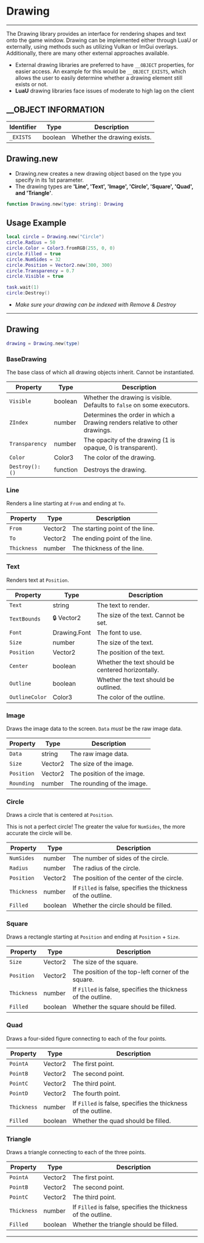 # Drawing
________________________________________________

The Drawing library provides an interface for rendering shapes and text onto the game window. Drawing can be implemented either through LuaU or externally, using methods such as utilizing Vulkan or ImGui overlays. Additionally, there are many other external approaches available.
- External drawing libraries are preferred to have `__OBJECT` properties, for easier access. An example for this would be `__OBJECT_EXISTS`, which allows the user to easily determine whether a drawing element still exists or not.
- **LuaU** drawing libraries face issues of moderate to high lag on the client

## __OBJECT INFORMATION

| Identifier | Type | Description |
| -------- | ---- | ----------- |
| `_EXISTS` | boolean | Whether the drawing exists. |



## Drawing.new

- Drawing.new creates a new drawing object based on the type you specify in its 1st parameter.
- The drawing types are **'Line', 'Text', 'Image', 'Circle', 'Square', 'Quad', and 'Triangle'**.

```lua
function Drawing.new(type: string): Drawing
```

## Usage Example

```lua
local circle = Drawing.new("Circle")
circle.Radius = 50
circle.Color = Color3.fromRGB(255, 0, 0)
circle.Filled = true
circle.NumSides = 32
circle.Position = Vector2.new(300, 300)
circle.Transparency = 0.7
circle.Visible = true

task.wait(1)
circle:Destroy()
```

- *Make sure your drawing can be indexed with Remove & Destroy*

---

## Drawing

```lua
drawing = Drawing.new(type)
```

### BaseDrawing

The base class of which all drawing objects inherit. Cannot be instantiated.

| Property | Type | Description |
| -------- | ---- | ----------- |
| `Visible` | boolean | Whether the drawing is visible. Defaults to `false` on some executors. |
| `ZIndex` | number | Determines the order in which a Drawing renders relative to other drawings. |
| `Transparency` | number | The opacity of the drawing (1 is opaque, 0 is transparent). |
| `Color` | Color3 | The color of the drawing. |
| `Destroy(): ()` | function | Destroys the drawing. |

### Line

Renders a line starting at `From` and ending at `To`.

| Property | Type | Description |
| -------- | ---- | ----------- |
| `From` | Vector2 | The starting point of the line. |
| `To` | Vector2 | The ending point of the line. |
| `Thickness` | number | The thickness of the line. |

### Text

Renders text at `Position`.

| Property | Type | Description |
| -------- | ---- | ----------- |
| `Text` | string | The text to render. |
| `TextBounds` | 🔒 Vector2 | The size of the text. Cannot be set. |
| `Font` | Drawing.Font | The font to use. |
| `Size` | number | The size of the text. |
| `Position` | Vector2 | The position of the text. |
| `Center` | boolean | Whether the text should be centered horizontally. |
| `Outline` | boolean | Whether the text should be outlined. |
| `OutlineColor` | Color3 | The color of the outline. |

### Image

Draws the image data to the screen. `Data` *must* be the raw image data.

| Property | Type | Description |
| -------- | ---- | ----------- |
| `Data` | string | The raw image data. |
| `Size` | Vector2 | The size of the image. |
| `Position` | Vector2 | The position of the image. |
| `Rounding` | number | The rounding of the image. |

### Circle

Draws a circle that is centered at `Position`.

This is not a perfect circle! The greater the value for `NumSides`, the more accurate the circle will be.

| Property | Type | Description |
| -------- | ---- | ----------- |
| `NumSides` | number | The number of sides of the circle. |
| `Radius` | number | The radius of the circle. |
| `Position` | Vector2 | The position of the center of the circle. |
| `Thickness` | number | If `Filled` is false, specifies the thickness of the outline. |
| `Filled` | boolean | Whether the circle should be filled. |

### Square

Draws a rectangle starting at `Position` and ending at `Position` + `Size`.

| Property | Type | Description |
| -------- | ---- | ----------- |
| `Size` | Vector2 | The size of the square. |
| `Position` | Vector2 | The position of the top-left corner of the square. |
| `Thickness` | number | If `Filled` is false, specifies the thickness of the outline. |
| `Filled` | boolean | Whether the square should be filled. |

### Quad

Draws a four-sided figure connecting to each of the four points.

| Property | Type | Description |
| -------- | ---- | ----------- |
| `PointA` | Vector2 | The first point. |
| `PointB` | Vector2 | The second point. |
| `PointC` | Vector2 | The third point. |
| `PointD` | Vector2 | The fourth point. |
| `Thickness` | number | If `Filled` is false, specifies the thickness of the outline. |
| `Filled` | boolean | Whether the quad should be filled. |

### Triangle

Draws a triangle connecting to each of the three points.

| Property | Type | Description |
| -------- | ---- | ----------- |
| `PointA` | Vector2 | The first point. |
| `PointB` | Vector2 | The second point. |
| `PointC` | Vector2 | The third point. |
| `Thickness` | number | If `Filled` is false, specifies the thickness of the outline. |
| `Filled` | boolean | Whether the triangle should be filled. |

---
